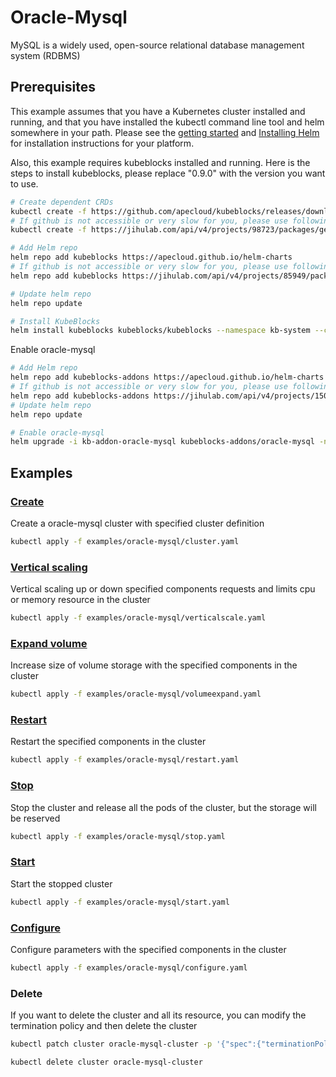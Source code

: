 # Oracle-Mysql

MySQL is a widely used, open-source relational database management system (RDBMS)

## Prerequisites

This example assumes that you have a Kubernetes cluster installed and running, and that you have installed the kubectl command line tool and helm somewhere in your path. Please see the [getting started](https://kubernetes.io/docs/setup/)  and [Installing Helm](https://helm.sh/docs/intro/install/) for installation instructions for your platform.

Also, this example requires kubeblocks installed and running. Here is the steps to install kubeblocks, please replace "0.9.0" with the version you want to use.
```bash
# Create dependent CRDs
kubectl create -f https://github.com/apecloud/kubeblocks/releases/download/v0.9.0/kubeblocks_crds.yaml
# If github is not accessible or very slow for you, please use following command instead
kubectl create -f https://jihulab.com/api/v4/projects/98723/packages/generic/kubeblocks/v0.9.0/kubeblocks_crds.yaml

# Add Helm repo 
helm repo add kubeblocks https://apecloud.github.io/helm-charts
# If github is not accessible or very slow for you, please use following repo instead
helm repo add kubeblocks https://jihulab.com/api/v4/projects/85949/packages/helm/stable

# Update helm repo
helm repo update

# Install KubeBlocks
helm install kubeblocks kubeblocks/kubeblocks --namespace kb-system --create-namespace --version="0.9.0"
```
Enable oracle-mysql
```bash
# Add Helm repo 
helm repo add kubeblocks-addons https://apecloud.github.io/helm-charts
# If github is not accessible or very slow for you, please use following repo instead
helm repo add kubeblocks-addons https://jihulab.com/api/v4/projects/150246/packages/helm/stable
# Update helm repo
helm repo update

# Enable oracle-mysql 
helm upgrade -i kb-addon-oracle-mysql kubeblocks-addons/oracle-mysql -n kb-system  
``` 

## Examples

### [Create](./../../examples/oracle-mysql/cluster.yaml) 
Create a oracle-mysql cluster with specified cluster definition 
```bash
kubectl apply -f examples/oracle-mysql/cluster.yaml
```

### [Vertical scaling](./../../examples/oracle-mysql/verticalscale.yaml)
Vertical scaling up or down specified components requests and limits cpu or memory resource in the cluster
```bash
kubectl apply -f examples/oracle-mysql/verticalscale.yaml
```

### [Expand volume](./../../examples/oracle-mysql/volumeexpand.yaml)
Increase size of volume storage with the specified components in the cluster
```bash
kubectl apply -f examples/oracle-mysql/volumeexpand.yaml
```

### [Restart](./../../examples/oracle-mysql/restart.yaml)
Restart the specified components in the cluster
```bash
kubectl apply -f examples/oracle-mysql/restart.yaml
```

### [Stop](./../../examples/oracle-mysql/stop.yaml)
Stop the cluster and release all the pods of the cluster, but the storage will be reserved
```bash
kubectl apply -f examples/oracle-mysql/stop.yaml
```

### [Start](./../../examples/oracle-mysql/start.yaml)
Start the stopped cluster
```bash
kubectl apply -f examples/oracle-mysql/start.yaml
```

### [Configure](./../../examples/oracle-mysql/configure.yaml)
Configure parameters with the specified components in the cluster
```bash
kubectl apply -f examples/oracle-mysql/configure.yaml
```

### Delete
If you want to delete the cluster and all its resource, you can modify the termination policy and then delete the cluster
```bash
kubectl patch cluster oracle-mysql-cluster -p '{"spec":{"terminationPolicy":"WipeOut"}}' --type="merge"

kubectl delete cluster oracle-mysql-cluster
```
